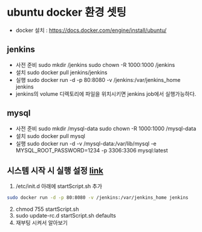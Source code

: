 # ubuntu docker 환경 셋팅

* docker 설치 : https://docs.docker.com/engine/install/ubuntu/

## jenkins
* 사전 준비
sudo mkdir /jenkins
sudo chown -R 1000:1000 /jenkins
* 설치
sudo docker pull jenkins/jenkins
* 실행
sudo docker run -d -p 80:8080 -v /jenkins:/var/jenkins_home jenkins
* jenkins의 volume 디렉토리에 파일을 위치시키면 jenkins job에서 실행가능하다.

## mysql
* 사전 준비
sudo mkdir /mysql-data
sudo chown -R 1000:1000 /mysql-data
* 설치
sudo docker pull mysql
* 실행
sudo docker run -d -v /mysql-data:/var/lib/mysql -e MYSQL_ROOT_PASSWORD=1234 -p 3306:3306 mysql:latest

## 시스템 시작 시 실행 설정 [link](https://eunseok.tistory.com/entry/Startup-script-Booting%EC%8B%9C-Start%ED%95%98%EB%8A%94-script%EC%B6%94%EA%B0%80-%EB%B0%A9%EB%B2%95)
1. /etc/init.d 아래에 startScript.sh 추가
  ```sh
  sudo docker run -d -p 80:8080 -v /jenkins:/var/jenkins_home jenkins
  ```
2. chmod 755 startScript.sh
3. sudo update-rc.d startScript.sh defaults
4. 재부팅 시켜서 알아보기
